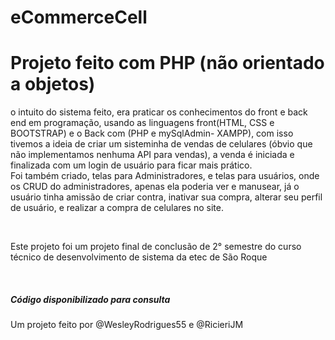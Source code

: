 # eCommerceCell

<h1>Projeto feito com PHP (não orientado a objetos)</h1>

<p> o intuito do sistema feito, era praticar os conhecimentos do front e back end em programação, usando as linguagens front(HTML, CSS e BOOTSTRAP) e o Back com (PHP e mySqlAdmin- XAMPP), com isso tivemos a ideia de criar um sisteminha de vendas de celulares (óbvio que não implementamos nenhuma API para vendas), a venda é iniciada e finalizada com um login de usuário para ficar mais prático.<br> Foi também criado, telas para Administradores, e telas para usuários, onde os CRUD do administradores, apenas ela poderia ver e manusear, já o usuário tinha amissão de criar contra, inativar sua compra, alterar seu perfil de usuário, e realizar a compra de celulares no site.</p>
<br />
<p>Este projeto foi um projeto final de conclusão de 2° semestre do curso técnico de desenvolvimento de sistema da etec de São Roque</p>
<br>
<h5>Código disponibilizado para consulta</h5>
<p>Um projeto feito por @WesleyRodrigues55 e @RicieriJM<p>
